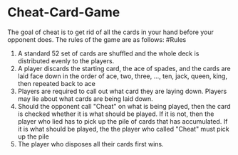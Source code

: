 # Cheat-Card-Game
The goal of cheat is to get rid of all the cards in your hand before your opponent does. The rules of the game are as follows:
#Rules
1) A standard 52 set of cards are shuffled and the whole deck is distributed evenly to the players.
2) A player discards the starting card, the ace of spades, and the cards are laid face down in the order of ace, two, three, ..., ten, jack, queen, king, then repeated back to ace
3) Players are required to call out what card they are laying down. Players may lie about what cards are being laid down.
4) Should the opponent call "Cheat" on what is being played, then the card is checked whether it is what should be played. If it is not, then the player who lied has to pick up the pile of cards that has accumulated. If it is what should be played, the the player who called "Cheat" must pick up the pile
5) The player who disposes all their cards first wins.
